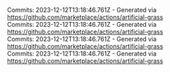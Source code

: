 Commits: 2023-12-12T13:18:46.761Z - Generated via https://github.com/marketplace/actions/artificial-grass
<br>
Commits: 2023-12-12T13:18:46.761Z - Generated via https://github.com/marketplace/actions/artificial-grass
<br>
Commits: 2023-12-12T13:18:46.761Z - Generated via https://github.com/marketplace/actions/artificial-grass
<br>
Commits: 2023-12-12T13:18:46.761Z - Generated via https://github.com/marketplace/actions/artificial-grass
<br>
